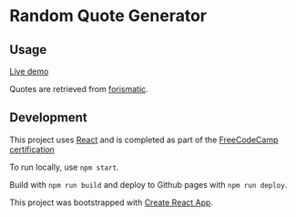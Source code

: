 # Random Quote Generator

## Usage
[Live demo](https://emptyport.github.io/random_quote/)

Quotes are retrieved from [forismatic](https://forismatic.com/en).

## Development
This project uses [React](https://facebook.github.io/react/) and is completed as part of the [FreeCodeCamp certification](https://www.freecodecamp.com)

To run locally, use `npm start`.

Build with `npm run build` and deploy to Github pages with `npm run deploy`.

This project was bootstrapped with [Create React App](https://github.com/facebookincubator/create-react-app).